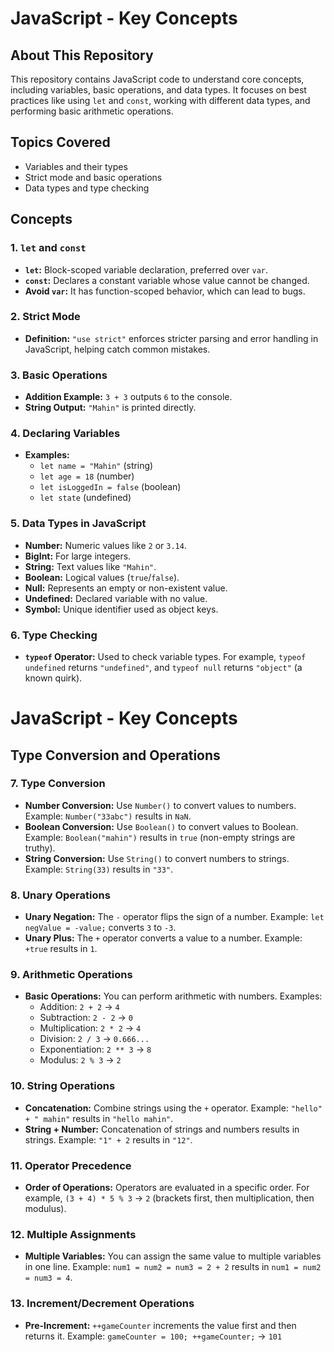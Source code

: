 # JavaScript - Key Concepts

## About This Repository

This repository contains JavaScript code to understand core concepts, including variables, basic operations, and data types. It focuses on best practices like using `let` and `const`, working with different data types, and performing basic arithmetic operations.

## Topics Covered

- Variables and their types
- Strict mode and basic operations
- Data types and type checking

## Concepts

### 1. **`let` and `const`**

- **`let`:** Block-scoped variable declaration, preferred over `var`.
- **`const`:** Declares a constant variable whose value cannot be changed.
- **Avoid `var`:** It has function-scoped behavior, which can lead to bugs.

### 2. **Strict Mode**

- **Definition:** `"use strict"` enforces stricter parsing and error handling in JavaScript, helping catch common mistakes.

### 3. **Basic Operations**

- **Addition Example:** `3 + 3` outputs `6` to the console.
- **String Output:** `"Mahin"` is printed directly.

### 4. **Declaring Variables**

- **Examples:**
  - `let name = "Mahin"` (string)
  - `let age = 18` (number)
  - `let isLoggedIn = false` (boolean)
  - `let state` (undefined)

### 5. **Data Types in JavaScript**

- **Number:** Numeric values like `2` or `3.14`.
- **BigInt:** For large integers.
- **String:** Text values like `"Mahin"`.
- **Boolean:** Logical values (`true`/`false`).
- **Null:** Represents an empty or non-existent value.
- **Undefined:** Declared variable with no value.
- **Symbol:** Unique identifier used as object keys.

### 6. **Type Checking**

- **`typeof` Operator:** Used to check variable types. For example, `typeof undefined` returns `"undefined"`, and `typeof null` returns `"object"` (a known quirk).

# JavaScript - Key Concepts

## Type Conversion and Operations

### 7. **Type Conversion**

- **Number Conversion:** Use `Number()` to convert values to numbers. Example: `Number("33abc")` results in `NaN`.
- **Boolean Conversion:** Use `Boolean()` to convert values to Boolean. Example: `Boolean("mahin")` results in `true` (non-empty strings are truthy).
- **String Conversion:** Use `String()` to convert numbers to strings. Example: `String(33)` results in `"33"`.

### 8. **Unary Operations**

- **Unary Negation:** The `-` operator flips the sign of a number. Example: `let negValue = -value;` converts `3` to `-3`.
- **Unary Plus:** The `+` operator converts a value to a number. Example: `+true` results in `1`.

### 9. **Arithmetic Operations**

- **Basic Operations:** You can perform arithmetic with numbers. Examples:
  - Addition: `2 + 2` → `4`
  - Subtraction: `2 - 2` → `0`
  - Multiplication: `2 * 2` → `4`
  - Division: `2 / 3` → `0.666...`
  - Exponentiation: `2 ** 3` → `8`
  - Modulus: `2 % 3` → `2`

### 10. **String Operations**

- **Concatenation:** Combine strings using the `+` operator. Example: `"hello" + " mahin"` results in `"hello mahin"`.
- **String + Number:** Concatenation of strings and numbers results in strings. Example: `"1" + 2` results in `"12"`.

### 11. **Operator Precedence**

- **Order of Operations:** Operators are evaluated in a specific order. For example, `(3 + 4) * 5 % 3` → `2` (brackets first, then multiplication, then modulus).

### 12. **Multiple Assignments**

- **Multiple Variables:** You can assign the same value to multiple variables in one line. Example: `num1 = num2 = num3 = 2 + 2` results in `num1 = num2 = num3 = 4`.

### 13. **Increment/Decrement Operations**

- **Pre-Increment:** `++gameCounter` increments the value first and then returns it.
  Example: `gameCounter = 100; ++gameCounter;` → `101`

